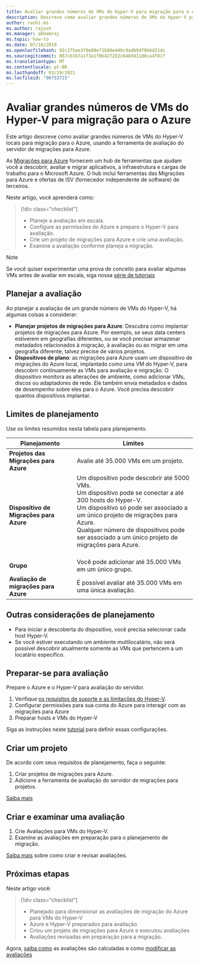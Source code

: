 ```yaml
---
title: Avaliar grandes números de VMs do Hyper-V para migração para o Azure com migrações para Azure | Microsoft Docs
description: Descreve como avaliar grandes números de VMs do Hyper-V para migração para o Azure usando o serviço migrações para Azure.
author: rashi-ms
ms.author: rajosh
ms.manager: abhemraj
ms.topic: how-to
ms.date: 07/10/2019
ms.openlocfilehash: 92c275ee3f8e00e71b80e448c9adb94f0b6d21dc
ms.sourcegitcommit: 867cb1b7a1f3a1f0b427282c648d411d0ca4f81f
ms.translationtype: MT
ms.contentlocale: pt-BR
ms.lasthandoff: 03/19/2021
ms.locfileid: "96753715"
---
```

# <a name="assess-large-numbers-of-hyper-v-vms-for-migration-to-azure"></a>Avaliar grandes números de VMs do Hyper-V para migração para o Azure

Este artigo descreve como avaliar grandes números de VMs do Hyper-V locais para migração para o Azure, usando a ferramenta de avaliação do servidor de migrações para Azure.

As [Migrações para Azure](migrate-services-overview.md) fornecem um hub de ferramentas que ajudam você a descobrir, avaliar e migrar aplicativos, a infraestrutura e cargas de trabalho para o Microsoft Azure. O hub inclui ferramentas das Migrações para Azure e ofertas de ISV (fornecedor independente de software) de terceiros. 


Neste artigo, você aprenderá como:
> [!div class="checklist"]
> * Planeje a avaliação em escala.
> * Configure as permissões do Azure e prepare o Hyper-V para avaliação.
> * Crie um projeto de migrações para Azure e crie uma avaliação.
> * Examine a avaliação conforme planeja a migração.


> [!NOTE]
> Se você quiser experimentar uma prova de conceito para avaliar algumas VMs antes de avaliar em escala, siga nossa [série de tutoriais](./tutorial-discover-hyper-v.md)

## <a name="plan-for-assessment"></a>Planejar a avaliação

Ao planejar a avaliação de um grande número de VMs do Hyper-V, há algumas coisas a considerar:

- **Planejar projetos de migrações para Azure**: Descubra como implantar projetos de migrações para Azure. Por exemplo, se seus data centers estiverem em geografias diferentes, ou se você precisar armazenar metadados relacionados à migração, à avaliação ou ao migrar em uma geografia diferente, talvez precise de vários projetos.
- **Dispositivos de plano**: as migrações para Azure usam um dispositivo de migrações do Azure local, implantado como uma VM do Hyper-V, para descobrir continuamente as VMs para avaliação e migração. O dispositivo monitora as alterações de ambiente, como adicionar VMs, discos ou adaptadores de rede. Ele também envia metadados e dados de desempenho sobre eles para o Azure. Você precisa descobrir quantos dispositivos implantar.


## <a name="planning-limits"></a>Limites de planejamento
 
Use os limites resumidos nesta tabela para planejamento.

**Planejamento** | **Limites**
--- | --- 
**Projetos das Migrações para Azure** | Avalie até 35.000 VMs em um projeto.
**Dispositivo de Migrações para Azure** | Um dispositivo pode descobrir até 5000 VMs.<br/> Um dispositivo pode se conectar a até 300 hosts do Hyper-V.<br/> Um dispositivo só pode ser associado a um único projeto de migrações para Azure.<br/> Qualquer número de dispositivos pode ser associado a um único projeto de migrações para Azure. <br/><br/> 
**Grupo** | Você pode adicionar até 35.000 VMs em um único grupo.
**Avaliação de migrações para Azure** | É possível avaliar até 35.000 VMs em uma única avaliação.



## <a name="other-planning-considerations"></a>Outras considerações de planejamento

- Para iniciar a descoberta do dispositivo, você precisa selecionar cada host Hyper-V. 
- Se você estiver executando um ambiente multilocatário, não será possível descobrir atualmente somente as VMs que pertencem a um locatário específico. 

## <a name="prepare-for-assessment"></a>Preparar-se para avaliação

Prepare o Azure e o Hyper-V para avaliação do servidor. 

1. Verifique [os requisitos de suporte e as limitações do Hyper-V](migrate-support-matrix-hyper-v.md).
2. Configurar permissões para sua conta do Azure para interagir com as migrações para Azure
3. Preparar hosts e VMs do Hyper-V

Siga as instruções neste [tutorial](./tutorial-discover-hyper-v.md) para definir essas configurações.

## <a name="create-a-project"></a>Criar um projeto

De acordo com seus requisitos de planejamento, faça o seguinte:

1. Criar projetos de migrações para Azure.
2. Adicione a ferramenta de avaliação do servidor de migrações para projetos.

[Saiba mais](./create-manage-projects.md)

## <a name="create-and-review-an-assessment"></a>Criar e examinar uma avaliação

1. Crie Avaliações para VMs do Hyper-V.
1. Examine as avaliações em preparação para o planejamento de migração.

[Saiba mais](tutorial-assess-hyper-v.md) sobre como criar e revisar avaliações.
    

## <a name="next-steps"></a>Próximas etapas

Neste artigo você:
 
> [!div class="checklist"] 
> * Planejado para dimensionar as avaliações de migração do Azure para VMs do Hyper-V
> * Azure e Hyper-V preparados para avaliação
> * Criou um projeto de migrações para Azure e executou avaliações
> * Avaliações revisadas em preparação para a migração.

Agora, [saiba como](concepts-assessment-calculation.md) as avaliações são calculadas e como [modificar as avaliações](how-to-modify-assessment.md)
